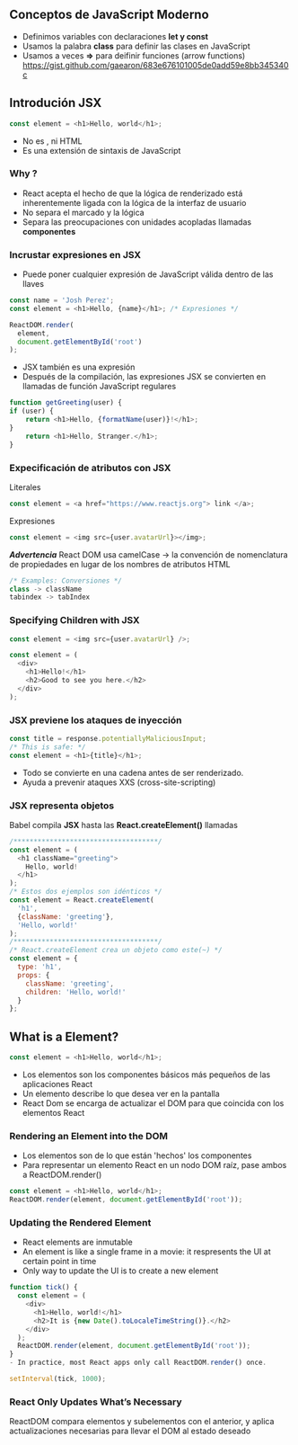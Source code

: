 ## Conceptos de JavaScript Moderno
- Definimos variables con declaraciones **let y const**
- Usamos la palabra **class** para definir las clases en JavaScript
- Usamos a veces **=>** para deifinir funciones (arrow functions)
https://gist.github.com/gaearon/683e676101005de0add59e8bb345340c

## Introdución JSX
```javascript
const element = <h1>Hello, world</h1>;
```
- No es , ni HTML
- Es una extensión de sintaxis de JavaScript
### Why ?
- React acepta el hecho de que la lógica de renderizado está inherentemente
	ligada con la lógica de la interfaz de usuario
- No separa el marcado y la lógica
- Separa las preocupaciones con unidades acopladas llamadas **componentes**
### Incrustar expresiones en JSX
- Puede poner cualquier expresión de JavaScript válida dentro de las llaves
```javascript
const name = 'Josh Perez';
const element = <h1>Hello, {name}</h1>; /* Expresiones */

ReactDOM.render(
  element,
  document.getElementById('root')
);
```
- JSX también es una expresión
- Después de la compilación, las expresiones JSX se convierten en llamadas de función
	JavaScript regulares
```javascript
function getGreeting(user) {
if (user) {
	return <h1>Hello, {formatName(user)}!</h1>;
}
	return <h1>Hello, Stranger.</h1>;
}
```
### Expecificación de atributos con JSX
Literales
```javascript
const element = <a href="https://www.reactjs.org"> link </a>;
```
Expresiones
```javascript
const element = <img src={user.avatarUrl}></img>;
```
**_Advertencia_**
React DOM usa camelCase -> la convención de nomenclatura de propiedades
en lugar de los nombres de atributos HTML
```javascript
/* Examples: Conversiones */
class -> className
tabindex -> tabIndex
```
### Specifying Children with JSX
```javaScript
const element = <img src={user.avatarUrl} />;
```
```javaScript
const element = (
  <div>
    <h1>Hello!</h1>
    <h2>Good to see you here.</h2>
  </div>
);
```
### JSX previene los ataques de inyección
```javascript
const title = response.potentiallyMaliciousInput;
/* This is safe: */
const element = <h1>{title}</h1>;
```
- Todo se convierte en una cadena antes de ser renderizado.
- Ayuda a prevenir ataques XXS (cross-site-scripting)
### JSX representa objetos
Babel compila **JSX** hasta las **React.createElement()** llamadas
```javascript
/************************************/
const element = (
  <h1 className="greeting">
    Hello, world!
  </h1>
);
/* Estos dos ejemplos son idénticos */
const element = React.createElement(
  'h1',
  {className: 'greeting'},
  'Hello, world!'
);
/************************************/
/* React.createElement crea un objeto como este(~) */
const element = {
  type: 'h1',
  props: {
    className: 'greeting',
    children: 'Hello, world!'
  }
};
```

## What is a Element?
```javascript
const element = <h1>Hello, world</h1>;
```
- Los elementos son los componentes básicos más pequeños de las aplicaciones React
- Un elemento describe lo que desea ver en la pantalla
- React Dom se encarga de actualizar el DOM para que coincida con los elementos React
### Rendering an Element into the DOM
- Los elementos son de lo que están 'hechos' los componentes
- Para representar un elemento React en un nodo DOM raíz, pase ambos a ReactDOM.render()
```javascript
const element = <h1>Hello, world</h1>;
ReactDOM.render(element, document.getElementById('root'));
```
### Updating the Rendered Element
- React elements are inmutable
- An element is like a single frame in a movie: it respresents the UI at certain point in time
- Only way to update the UI is to create a new element
```javascript
function tick() {
  const element = (
    <div>
      <h1>Hello, world!</h1>
      <h2>It is {new Date().toLocaleTimeString()}.</h2>
    </div>
  );
  ReactDOM.render(element, document.getElementById('root'));
}
- In practice, most React apps only call ReactDOM.render() once.

setInterval(tick, 1000);
```
### React Only Updates What’s Necessary
ReactDOM compara elementos y subelementos con el anterior, y aplica actualizaciones
necesarias para llevar el DOM al estado deseado
